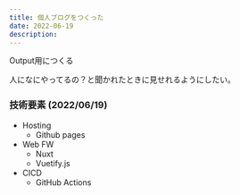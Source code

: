 ```yaml
---
title: 個人ブログをつくった
date: 2022-06-19
description: 
---
```

Output用につくる

人になにやってるの？と聞かれたときに見せれるようにしたい。

### 技術要素 (2022/06/19)
- Hosting
  - Github pages
- Web FW
  - Nuxt
  - Vuetify.js
- CICD
  - GitHub Actions
